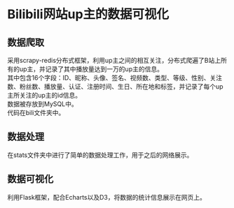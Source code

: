 # Bilibili网站up主的数据可视化 #
## 数据爬取 ##
采用scrapy-redis分布式框架，利用up主之间的相互关注，分布式爬遍了B站上所有的up主，并记录了其中播放量达到一万的up主的信息。  
其中包含16个字段：ID、昵称、头像、签名、视频数、类型、等级、性别、关注数、粉丝数、播放量、认证、注册时间、生日、所在地和标签，并记录了每个up主所关注的up主的id信息。  
数据被存放到MySQL中。  
代码在bili文件夹中。
## 数据处理 ##
在stats文件夹中进行了简单的数据处理工作，用于之后的网络展示。
## 数据可视化 ##
利用Flask框架，配合Echarts以及D3，将数据的统计信息展示在网页上。